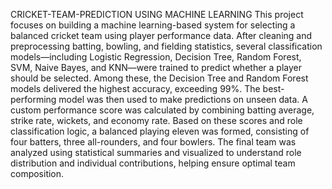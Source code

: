 CRICKET-TEAM-PREDICTION USING MACHINE LEARNING
This project focuses on building a machine learning-based system for selecting a balanced cricket team using player performance data. After cleaning and preprocessing batting, bowling, and fielding statistics, several classification models—including Logistic Regression, Decision Tree, Random Forest, SVM, Naive Bayes, and KNN—were trained to predict whether a player should be selected. Among these, the Decision Tree and Random Forest models delivered the highest accuracy, exceeding 99%. The best-performing model was then used to make predictions on unseen data. A custom performance score was calculated by combining batting average, strike rate, wickets, and economy rate. Based on these scores and role classification logic, a balanced playing eleven was formed, consisting of four batters, three all-rounders, and four bowlers. The final team was analyzed using statistical summaries and visualized to understand role distribution and individual contributions, helping ensure optimal team composition.
